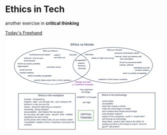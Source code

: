 # Ethics in Tech

another exercise in **critical thinking**

[Today's Freehand](https://projects.invisionapp.com/freehand/document/liU19juoq)

![Ethics Conversation WHiteboard](./assets/ethics-401d48.png)
